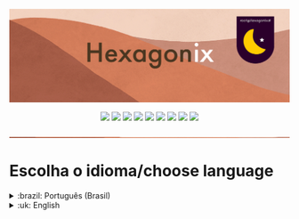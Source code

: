 <p align="center">
<img src="https://github.com/hexagonix/Doc/blob/main/Img/banner.png">
</p>

<div align="center">

![](https://img.shields.io/github/license/hexagonix/hexagonix.svg)
![](https://img.shields.io/github/stars/hexagonix/hexagonix.svg)
![](https://img.shields.io/github/issues/hexagonix/hexagonix.svg)
![](https://img.shields.io/github/issues-closed/hexagonix/hexagonix.svg)
![](https://img.shields.io/github/issues-pr/hexagonix/hexagonix.svg)
![](https://img.shields.io/github/issues-pr-closed/hexagonix/hexagonix.svg)
![](https://img.shields.io/github/downloads/hexagonix/hexagonix/total.svg)
![](https://img.shields.io/github/release/hexagonix/hexagonix.svg)
[![](https://img.shields.io/twitter/follow/hexagonixOS.svg?style=social&label=Follow%20%40HexagonixOS)](https://twitter.com/hexagonixOS)

</div>

<!-- Vai funcionar como <hr> -->

<img src="https://github.com/hexagonix/Doc/blob/main/Img/hr.png" width="100%" height="2px" />

# Escolha o idioma/choose language
 
<details title="Português (Brasil)" align='left'>
<br>
<summary align='left'>:brazil: Português (Brasil)</summary>

> **A documentação está em construção.**

* :one: [Documentação do Hexagonix](https://github.com/hexagonix/Doc/tree/main/Hexagonix/Hexagonix.pt.md)
* :two: [Documentação do HBoot](https://github.com/hexagonix/Doc/tree/main/HBoot/README.pt.md)
* :three: [Documentação do Hexagon](https://github.com/hexagonix/Doc/tree/main/Hexagon/README.pt.md)
* :four: [Documentação das chamadas de sistema do Hexagon](https://github.com/hexagonix/Doc/tree/main/Hexagon/SYSCALL.pt.md)
* :five: [Documentação das fontes gráficas do Hexagonix](https://github.com/hexagonix/Doc/tree/main/fnt/README.pt.md)
* :six: [Documentação dos utilitários Unix-like](https://github.com/hexagonix/Doc/tree/main/Unix-Apps/README.pt.md)
* :seven: [Documentação dos utilitários gráficos do Hexagonix](https://github.com/hexagonix/Doc/tree/main/Andromeda-Apps/README.pt.md)
* ⚒️ [Construir o sistema](https://github.com/hexagonix/build/blob/main/README.pt.md)

</details>

<details title="English" align='left'>
<br>
<summary align='left'>:uk: English</summary>

> **The documentation is under constrution.**

* :one: [Hexagonix Documentation](https://github.com/hexagonix/Doc/tree/main/Hexagonix/Hexagonix.en.md)
* :two: [HBoot Documentation](https://github.com/hexagonix/Doc/tree/main/HBoot/README.en.md)
* :three: [Hexagon Documentation](https://github.com/hexagonix/Doc/tree/main/Hexagon/README.en.md)
* :four: [Documentation of the Hexagon syscalls](https://github.com/hexagonix/Doc/tree/main/Hexagon/SYSCALL.en.md)
* :five: [Documentation of Hexagonix graphics fonts](https://github.com/hexagonix/Doc/tree/main/fnt/README.en.md)
* :six: [Documentation of the Unix-like utilities](https://github.com/hexagonix/Doc/tree/main/Unix-Apps/README.en.md)
* :seven: [Documentation of the Hexagonix graphical utilities](https://github.com/hexagonix/Doc/tree/main/Andromeda-Apps/README.en.md)
* ⚒️ [Build the system](https://github.com/hexagonix/build/blob/main/README.en.md)

</details>

<!--

Versão deste arquivo: 1.0

-->
